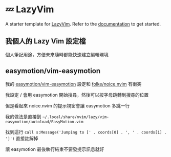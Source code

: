# 💤 LazyVim

A starter template for [LazyVim](https://github.com/LazyVim/LazyVim).
Refer to the [documentation](https://lazyvim.github.io/installation) to get started.

## 我個人的 Lazy Vim 設定檔

個人筆記用途，方便未來隨時都能快速建立編輯環境

## easymotion/vim-easymotion

我的 [easymotion/vim-easymotion](https://github.com/easymotion/vim-easymotion) 設定和 [folke/noice.nvim](https://github.com/folke/noice.nvim) 有衝突

我設定 / 會用 easymotion 開始搜尋，然後可以按字母跳轉到搜尋的位置

但是看起來 noice.nvim 的提示視窗會讓 easymotion 多跳一行

我的做法是直接到 ```~/.local/share/nvim/lazy/vim-easymotion/autoload/EasyMotion.vim```

找到這行 ```call s:Message('Jumping to [' . coords[0] . ', ' . coords[1] . ']')``` 直接註解掉

讓 easymotion 最後執行結束不要發提示訊息就好